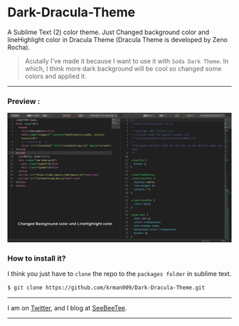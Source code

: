 Dark-Dracula-Theme
==================

A Sublime Text (2) color theme. Just Changed background color and lineHighlight color in Dracula Theme (Dracula Theme is developed by Zeno Rocha).

> Acutally I've made it because I want to use it with `Soda Dark Theme`. In which, I think more dark background will be cool so changed some colors and applied it.

---------------

### Preview :

![Preview of Theme](https://raw.githubusercontent.com/krman009/Dark-Dracula-Theme/master/Image(s)/Dark%20Dracula%20Theme%20for%20Sublime%20text.PNG "Preview")

### How to install it?  
I think you just have to `clone` the repo to the `packages folder` in sublime text.

```bash
$ git clone https://github.com/krman009/Dark-Dracula-Theme.git
```

---------------

I am on [Twitter](https://twitter.com/kmandalwala), and I blog at [SeeBeeTee](http://seebeetee.com).

---------------
